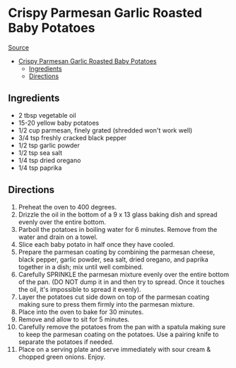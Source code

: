# Crispy Parmesan Garlic Roasted Baby Potatoes

[Source](https://fortheloveofcooking.net/2019/01/crispy-parmesan-garlic-roasted-baby-potatoes.html)

- [Crispy Parmesan Garlic Roasted Baby Potatoes](#crispy-parmesan-garlic-roasted-baby-potatoes)
  - [Ingredients](#ingredients)
  - [Directions](#directions)

## Ingredients

- 2 tbsp vegetable oil
- 15-20 yellow baby potatoes
- 1/2 cup parmesan, finely grated (shredded won't work well)
- 3/4 tsp freshly cracked black pepper
- 1/2 tsp garlic powder
- 1/2 tsp sea salt
- 1/4 tsp dried oregano
- 1/4 tsp paprika

## Directions

1. Preheat the oven to 400 degrees.
1. Drizzle the oil in the bottom of a 9 x 13 glass baking dish and spread evenly over the entire bottom.
1. Parboil the potatoes in boiling water for 6 minutes. Remove from the water and drain on a towel.
1. Slice each baby potato in half once they have cooled.
1. Prepare the parmesan coating by combining the parmesan cheese, black pepper, garlic powder, sea salt, dried oregano, and paprika together in a dish; mix until well combined.
1. Carefully SPRINKLE the parmesan mixture evenly over the entire bottom of the pan. (DO NOT dump it in and then try to spread. Once it touches the oil, it's impossible to spread it evenly).
1. Layer the potatoes cut side down on top of the parmesan coating making sure to press them firmly into the parmesan mixture.
1. Place into the oven to bake for 30 minutes.
1. Remove and allow to sit for 5 minutes.
1. Carefully remove the potatoes from the pan with a spatula making sure to keep the parmesan coating on the potatoes. Use a pairing knife to separate the potatoes if needed.
1. Place on a serving plate and serve immediately with sour cream & chopped green onions. Enjoy.
